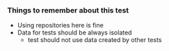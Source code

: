 ### Things to remember about this test

  - Using repositories here is fine 
  - Data for tests should be always isolated 
    - test should not use data created by other tests





